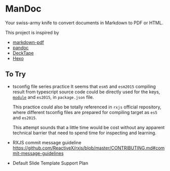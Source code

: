 # ManDoc

Your swiss-army knife to convert documents in Markdown to PDF or HTML.

This project is inspired by

* [markdown-pdf](https://github.com/alanshaw/markdown-pdf)
* [pandoc](https://pandoc.org/)
* [DeckTape](https://github.com/astefanutti/decktape)
* [Hexo](https://hexo.io/)

## To Try

* tsconfig file series practice
  It seems that `esm5` and `esm2015` compiling result from typescript source
  code could be directly used for the keys, [`module`](https://github.com/rollup/rollup/wiki/pkg.module)
  and `es2015`,  in `package.json` file.

  This practice could also be totally referenced in `rxjs` official repository,
  where different tsconfig files are prepared for compiling target as `es5` and
  `es2015`.

  This attempt sounds that a little time would be cost without any apparent technical
  barrier that need to spend time for inspecting and learning.
* RXJS commit message guideline
  https://github.com/ReactiveX/rxjs/blob/master/CONTRIBUTING.md#commit-message-guidelines
* Default Slide Template Support Plan
